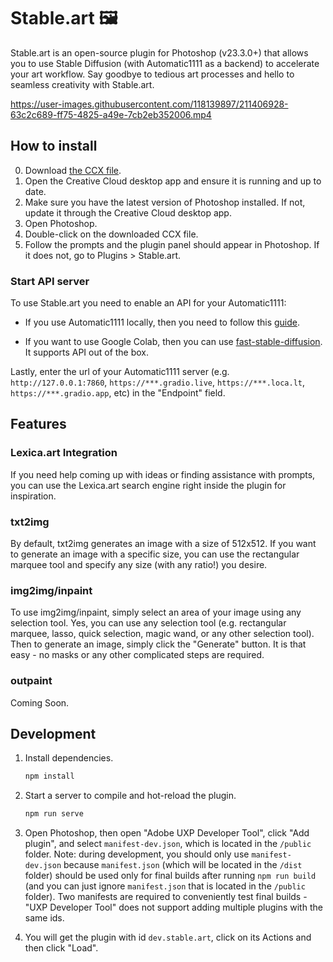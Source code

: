 # Stable.art 🖼

Stable.art is an open-source plugin for Photoshop (v23.3.0+) that allows you to use Stable Diffusion (with Automatic1111 as a backend) to accelerate your art workflow. Say goodbye to tedious art processes and hello to seamless creativity with Stable.art.

https://user-images.githubusercontent.com/118139897/211406928-63c2c689-ff75-4825-a49e-7cb2eb352006.mp4

## How to install

0. Download [the CCX file](https://github.com/isekaidev/stable.art/releases/download/v0.0.1/stable.art_0.0.1.ccx).
1. Open the Creative Cloud desktop app and ensure it is running and up to date.
2. Make sure you have the latest version of Photoshop installed. If not, update it through the Creative Cloud desktop app.
3. Open Photoshop.
4. Double-click on the downloaded CCX file.
5. Follow the prompts and the plugin panel should appear in Photoshop. If it does not, go to Plugins > Stable.art.

### Start API server

To use Stable.art you need to enable an API for your Automatic1111:

* If you use Automatic1111 locally, then you need to follow this [guide](https://github.com/AUTOMATIC1111/stable-diffusion-webui/wiki/API).

* If you want to use Google Colab, then you can use [fast-stable-diffusion](https://github.com/TheLastBen/fast-stable-diffusion). It supports API out of the box.

Lastly, enter the url of your Automatic1111 server (e.g. `http://127.0.0.1:7860`, `https://***.gradio.live`, `https://***.loca.lt`, `https://***.gradio.app`, etc) in the "Endpoint" field.

## Features

### Lexica.art Integration

If you need help coming up with ideas or finding assistance with prompts, you can use the Lexica.art search engine right inside the plugin for inspiration.

### txt2img

By default, txt2img generates an image with a size of 512x512. If you want to generate an image with a specific size, you can use the rectangular marquee tool and specify any size (with any ratio!) you desire.

### img2img/inpaint

To use img2img/inpaint, simply select an area of your image using any selection tool. Yes, you can use any selection tool (e.g. rectangular marquee, lasso, quick selection, magic wand, or any other selection tool). Then to generate an image, simply click the "Generate" button. It is that easy - no masks or any other complicated steps are required.

### outpaint

Coming Soon.

## Development

1. Install dependencies.

    ```bash
    npm install
    ```

2. Start a server to compile and hot-reload the plugin.

    ```bash
    npm run serve
    ```

3. Open Photoshop, then open "Adobe UXP Developer Tool", click "Add plugin", and select `manifest-dev.json`, which is located in the `/public` folder. Note: during development, you should only use `manifest-dev.json` because `manifest.json` (which will be located in the `/dist` folder) should be used only for final builds after running `npm run build` (and you can just ignore `manifest.json` that is located in the `/public` folder). Two manifests are required to conveniently test final builds - "UXP Developer Tool" does not support adding multiple plugins with the same ids.

4. You will get the plugin with id `dev.stable.art`, click on its Actions and then click "Load".
